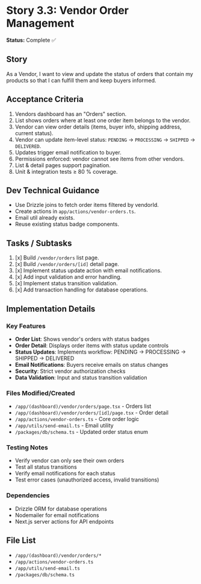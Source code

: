 # Story 3.3: Vendor Order Management

**Status:** Complete ✅

## Story
As a Vendor, I want to view and update the status of orders that contain my products so that I can fulfill them and keep buyers informed.

## Acceptance Criteria
1. Vendors dashboard has an "Orders" section.
2. List shows orders where at least one order item belongs to the vendor.
3. Vendor can view order details (items, buyer info, shipping address, current status).
4. Vendor can update item-level status: `PENDING` → `PROCESSING` → `SHIPPED` → `DELIVERED`.
5. Updates trigger email notification to buyer.
6. Permissions enforced: vendor cannot see items from other vendors.
7. List & detail pages support pagination.
8. Unit & integration tests ≥ 80 % coverage.

## Dev Technical Guidance
- Use Drizzle joins to fetch order items filtered by vendorId.
- Create actions in `app/actions/vendor-orders.ts`.
- Email util already exists.
- Reuse existing status badge components.

## Tasks / Subtasks
1. [x] Build `/vendor/orders` list page.
2. [x] Build `/vendor/orders/[id]` detail page.
3. [x] Implement status update action with email notifications.
4. [x] Add input validation and error handling.
5. [x] Implement status transition validation.
6. [x] Add transaction handling for database operations.

## Implementation Details

### Key Features
- **Order List**: Shows vendor's orders with status badges
- **Order Detail**: Displays order items with status update controls
- **Status Updates**: Implements workflow: PENDING → PROCESSING → SHIPPED → DELIVERED
- **Email Notifications**: Buyers receive emails on status changes
- **Security**: Strict vendor authorization checks
- **Data Validation**: Input and status transition validation

### Files Modified/Created
- `/app/(dashboard)/vendor/orders/page.tsx` - Orders list
- `/app/(dashboard)/vendor/orders/[id]/page.tsx` - Order detail
- `/app/actions/vendor-orders.ts` - Core order logic
- `/app/utils/send-email.ts` - Email utility
- `/packages/db/schema.ts` - Updated order status enum

### Testing Notes
- Verify vendor can only see their own orders
- Test all status transitions
- Verify email notifications for each status
- Test error cases (unauthorized access, invalid transitions)

### Dependencies
- Drizzle ORM for database operations
- Nodemailer for email notifications
- Next.js server actions for API endpoints

## File List
- `/app/(dashboard)/vendor/orders/*`
- `/app/actions/vendor-orders.ts`
- `/app/utils/send-email.ts`
- `/packages/db/schema.ts`
